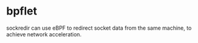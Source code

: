 # bpflet

sockredir can use eBPF to redirect socket data from the same machine, to achieve network acceleration.
